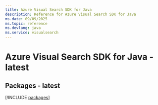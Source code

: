 ```yaml
---
title: Azure Visual Search SDK for Java
description: Reference for Azure Visual Search SDK for Java
ms.date: 09/09/2025
ms.topic: reference
ms.devlang: java
ms.service: visualsearch
---
```

# Azure Visual Search SDK for Java - latest
## Packages - latest
[!INCLUDE [packages](visual-search-index.md)]